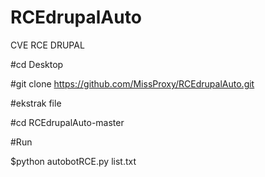# RCEdrupalAuto


CVE RCE DRUPAL

#cd Desktop

#git clone https://github.com/MissProxy/RCEdrupalAuto.git


#ekstrak file

#cd RCEdrupalAuto-master

#Run

$python autobotRCE.py list.txt

